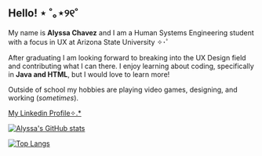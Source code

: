 ## Hello! ⋆ ˚｡⋆୨୧˚
My name is **Alyssa Chavez** and I am a Human Systems Engineering student with a focus in UX at Arizona State University ✧･ﾟ

After graduating I am looking forward to breaking into the UX Design field and contributing what I can there. I enjoy learning about coding, specifically in **Java and HTML**, but I would love to learn more!

Outside of school my hobbies are playing video games, designing, and working (*sometimes*). 

[My Linkedin Profile✧.*](https://www.linkedin.com/in/alyssa-chavez-b9714229b/)

[![Alyssa's GitHub stats](https://github-readme-stats.vercel.app/api?username=alyssa0715)](https://github.com/alyssa0715/github-readme-stats)

[![Top Langs](https://github-readme-stats.vercel.app/api/top-langs/?username=alyssa0715&layout=donut)](https://github.com/alyssa0715/github-readme-stats)
<!--
**alyssa0715/alyssa0715** is a ✨ _special_ ✨ repository because its `README.md` (this file) appears on your GitHub profile.

Here are some ideas to get you started:

- 🔭 I’m currently working on ...
- 🌱 I’m currently learning ...
- 👯 I’m looking to collaborate on ...
- 🤔 I’m looking for help with ...
- 💬 Ask me about ...
- 📫 How to reach me: ...
- 😄 Pronouns: ...
- ⚡ Fun fact: ...
-->
